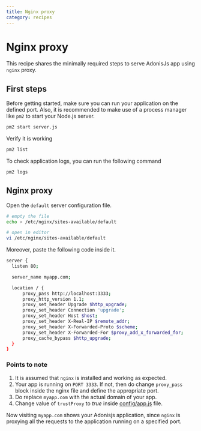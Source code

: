```yaml
---
title: Nginx proxy
category: recipes
---
```


# Nginx proxy

This recipe shares the minimally required steps to serve AdonisJs app using `nginx` proxy.

## First steps
Before getting started, make sure you can run your application on the defined port. Also, it is recommended to make use of a process manager like `pm2` to start your Node.js server.

```bash
pm2 start server.js
```

Verify it is working

```js
pm2 list
```

To check application logs, you can run the following command

```js
pm2 logs
```

## Nginx proxy

Open the `default` server configuration file.

```bash
# empty the file
echo > /etc/nginx/sites-available/default

# open in editor
vi /etc/nginx/sites-available/default
```

Moreover, paste the following code inside it.

```bash
server {
  listen 80;

  server_name myapp.com;

  location / {
      proxy_pass http://localhost:3333;
      proxy_http_version 1.1;
      proxy_set_header Upgrade $http_upgrade;
      proxy_set_header Connection 'upgrade';
      proxy_set_header Host $host;
      proxy_set_header X-Real-IP $remote_addr;
      proxy_set_header X-Forwarded-Proto $scheme;
      proxy_set_header X-Forwarded-For $proxy_add_x_forwarded_for;
      proxy_cache_bypass $http_upgrade;
  }
}
```

### Points to note

1. It is assumed that `nginx` is installed and working as expected.
2. Your app is running on `PORT 3333`. If not, then do change `proxy_pass` block inside the nginx file and define the appropriate port.
3. Do replace `myapp.com` with the actual domain of your app.
4. Change value of `trustProxy` to *true* inside [config/app.js](https://github.com/adonisjs/adonis-slim-app/blob/develop/config/app.js#L43) file.

Now visiting `myapp.com` shows your Adonisjs application, since `nginx` is proxying all the requests to the application running on a specified port.
